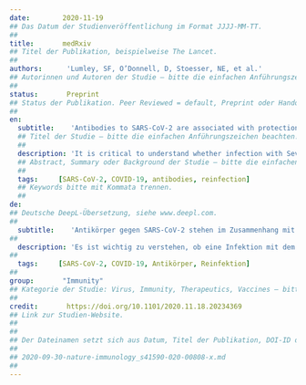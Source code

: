 ```yaml
---
date:        2020-11-19
## Das Datum der Studienveröffentlichung im Format JJJJ-MM-TT.
##
title:       medRxiv
## Titel der Publikation, beispielweise The Lancet.
##
authors:      'Lumley, SF, O’Donnell, D, Stoesser, NE, et al.'
## Autorinnen und Autoren der Studie – bitte die einfachen Anführungszeichen beachten!
##
status:       Preprint
## Status der Publikation. Peer Reviewed = default, Preprint oder Handout (Thesenpapier)
##
en:
  subtitle:    'Antibodies to SARS-CoV-2 are associated with protection against reinfection'
  ## Titel der Studie – bitte die einfachen Anführungszeichen beachten!
  ##
  description: 'It is critical to understand whether infection with Severe Acute Respiratory Syndrome Coronavirus 2 (SARS-CoV-2) protects from subsequent reinfection. We investigated the incidence of SARS-CoV-2 PCR-positive results in seropositive and seronegative healthcare workers (HCWs) attending asymptomatic and symptomatic staff testing at Oxford University Hospitals, UK. Baseline antibody status was determined using anti-spike and/or anti-nucleocapsid IgG assays and staff followed for up to 30 weeks. We used Poisson regression to estimate the relative incidence of PCR-positive results and new symptomatic infection by antibody status, accounting for age, gender and changes in incidence over time. A total of 12219 HCWs participated and had anti-spike IgG measured, 11052 were followed up after negative and 1246 after positive antibody results including 79 who seroconverted during follow up. 89 PCR-confirmed symptomatic infections occurred in seronegative individuals (0.46 cases per 10,000 days at risk) and no symptomatic infections in those with anti-spike antibodies. Additionally, 76 (0.40/10,000 days at risk) anti-spike IgG seronegative individuals had PCR-positive tests in asymptomatic screening, compared to 3 (0.21/10,000 days at risk) seropositive individuals. Overall, positive baseline anti-spike antibodies were associated with lower rates of PCR-positivity (with or without symptoms). Rate ratios were similar using anti-nucleocapsid IgG alone or combined with anti-spike IgG to determine baseline status. Prior SARS-CoV-2 infection that generated antibody responses offered protection from reinfection for most people in the six months following infection. Further work is required to determine the long-term duration and correlates of post-infection immunity.'
  ## Abstract, Summary oder Background der Studie – bitte die einfachen Anführungszeichen b
  ##
  tags:     [SARS-CoV-2, COVID-19, antibodies, reinfection]
  ## Keywords bitte mit Kommata trennen.
  ##
de: 
## Deutsche DeepL-Übersetzung, siehe www.deepl.com.
##
  subtitle:    'Antikörper gegen SARS-CoV-2 stehen im Zusammenhang mit dem Schutz vor Reinfektionen'
##
  description: 'Es ist wichtig zu verstehen, ob eine Infektion mit dem Coronavirus 2 des Schweren Akuten Respiratorischen Syndroms (SARS-CoV-2) vor einer späteren Reinfektion schützt. Wir untersuchten die Häufigkeit von SARS-CoV-2 PCR-positiven Ergebnissen bei seropositiven und seronegativen Mitarbeitern des Gesundheitswesens, die an asymptomatischen und symptomatischen Personaltests an den Universitätskliniken Oxford, UK, teilnahmen. Der Antikörperstatus wurde anhand von Anti-Spike- und/oder Anti-Nukleokapsid-IgG-Tests bestimmt, und die Mitarbeiter wurden bis zu 30 Wochen lang beobachtet. Mit Hilfe einer Poisson-Regression wurde die relative Häufigkeit von PCR-positiven Ergebnissen und neuen symptomatischen Infektionen nach Antikörperstatus geschätzt, wobei Alter, Geschlecht und Veränderungen der Häufigkeit im Laufe der Zeit berücksichtigt wurden. Insgesamt nahmen 12219 Beschäftigte des Gesundheitswesens an der Studie teil, bei denen Anti-Spike-IgG gemessen wurde. 11052 wurden nach negativen und 1246 nach positiven Antikörperergebnissen nachbeobachtet, darunter 79, die während der Nachbeobachtung serokonvertierten. 89 PCR-bestätigte symptomatische Infektionen traten bei seronegativen Personen auf (0,46 Fälle pro 10 000 Risikotage), keine symptomatischen Infektionen bei Personen mit Anti-Spike-Antikörpern. Darüber hinaus wurden bei 76 (0,40/10.000 Risikotage) seronegativen Personen mit Anti-Spike-IgG-Antikörpern im Rahmen eines asymptomatischen Screenings PCR-positive Tests durchgeführt, verglichen mit 3 (0,21/10.000 Risikotage) seropositiven Personen. Insgesamt waren positive Anti-Spike-Antikörper in der Ausgangssituation mit niedrigeren Raten von PCR-Positivität (mit oder ohne Symptome) verbunden. Bei Verwendung von Anti-Nukleokapsid-IgG allein oder in Kombination mit Anti-Spike-IgG zur Bestimmung des Ausgangsstatus waren die Ratenverhältnisse ähnlich. Eine frühere SARS-CoV-2-Infektion, die eine Antikörperreaktion hervorrief, bot den meisten Personen in den sechs Monaten nach der Infektion Schutz vor einer erneuten Infektion. Weitere Arbeiten sind erforderlich, um die langfristige Dauer und die Korrelate der Immunität nach der Infektion zu bestimmen.'
##
  tags:     [SARS-CoV-2, COVID-19, Antikörper, Reinfektion]
##
group:       "Immunity"
## Kategorie der Studie: Virus, Immunity, Therapeutics, Vaccines – bitte die Anführungszeichen beachten!
##
credit:       https://doi.org/10.1101/2020.11.18.20234369
## Link zur Studien-Website.
##
##
## Der Dateinamen setzt sich aus Datum, Titel der Publikation, DOI-ID der Studie (nach dem letzten Slash) und der Dateiendung zusammen. Bitte den Unterstrich vor der DOI-ID beachten!
##
## 2020-09-30-nature-immunology_s41590-020-00808-x.md
##
---
```

<object data="{{ page.link }}" style='height:calc(100vh - 400px); width: 100%' type='application/pdf'></object>